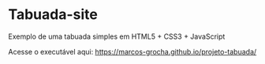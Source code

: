 # Tabuada-site
Exemplo de uma tabuada simples em HTML5 + CSS3 + JavaScript

Acesse o executável aqui:
https://marcos-grocha.github.io/projeto-tabuada/
